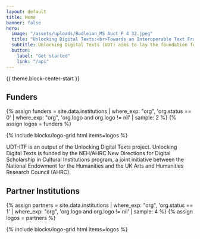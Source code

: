 ```yaml
---
layout: default
title: Home
banner: false
hero:
  image: "/assets/uploads/Bodleian_MS Auct F 4 32.jpeg"
  title: "Unlocking Digital Texts:<br>Towards an Interoperable Text Framework"
  subtitle: Unlocking Digital Texts (UDT) aims to lay the foundation for the creation of the Interoperable Text Framework (ITF). Just as the International Image Interoperability Framework (IIIF) enables users to present, annotate and reuse digital images easily without having to worry about the underlying infrastructure, ITF will empower users to create a richer and more layered approach to the presentation, analysis and reuse of textual resources.
  button:
    label: "Get started"
    link: "/api"
---
```


{{ theme.block-center-start }}

## Funders

{% assign funders = site.data.institutions | where_exp: "org", 'org.status == 0' | where_exp: "org", 'org.logo and org.logo != nil' | sample: 2 %}
{% assign logos = funders %}

{% include blocks/logo-grid.html items=logos %}

UDT-ITF is an output of the Unlocking Digital Texts project. Unlocking Digital Texts is funded by the NEH/AHRC New Directions for Digital Scholarship in Cultural Institutions program, a joint initiative between the National Endowment for the Humanities and the UK Arts and Humanities Research Council (AHRC).

## Partner Institutions

{% assign partners = site.data.institutions | where_exp: "org", 'org.status == 1' | where_exp: "org", 'org.logo and org.logo != nil' | sample: 4  %}
{% assign logos = partners %}

{% include blocks/logo-grid.html items=logos %}
